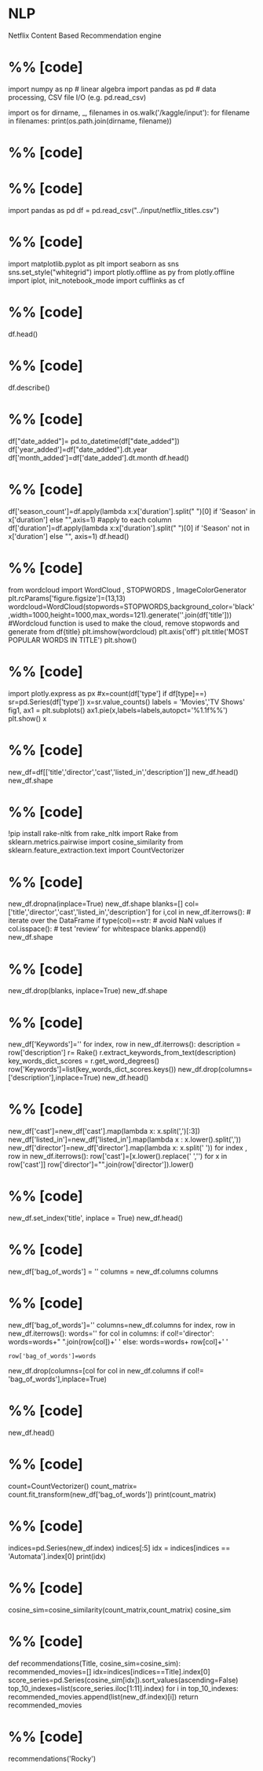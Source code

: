 # NLP
Netflix Content Based Recommendation engine


# %% [code]

import numpy as np # linear algebra
import pandas as pd # data processing, CSV file I/O (e.g. pd.read_csv)


import os
for dirname, _, filenames in os.walk('/kaggle/input'):
    for filename in filenames:
        print(os.path.join(dirname, filename))


# %% [code]


# %% [code]
import pandas as pd
df = pd.read_csv("../input/netflix_titles.csv")

# %% [code]
import matplotlib.pyplot as plt
import seaborn as sns
sns.set_style("whitegrid")
import plotly.offline as py
from plotly.offline import iplot, init_notebook_mode
import cufflinks as cf


# %% [code]
df.head()


# %% [code]
df.describe()

# %% [code]
df["date_added"]= pd.to_datetime(df["date_added"])
df['year_added']=df["date_added"].dt.year
df['month_added']=df['date_added'].dt.month
df.head()

# %% [code]
df['season_count']=df.apply(lambda x:x['duration'].split(" ")[0] if 'Season'  in x['duration'] else "",axis=1) #apply to each column
df['duration']=df.apply(lambda x:x['duration'].split(" ")[0] if 'Season' not in x['duration'] else "", axis=1)
df.head()



# %% [code]
from wordcloud import WordCloud , STOPWORDS , ImageColorGenerator
plt.rcParams['figure.figsize']=(13,13)
wordcloud=WordCloud(stopwords=STOPWORDS,background_color='black',width=1000,height=1000,max_words=121).generate(''.join(df['title']))
#Wordcloud function is used to make the cloud, remove stopwords and generate from df{title}
plt.imshow(wordcloud)
plt.axis('off')
plt.title('MOST POPULAR WORDS IN TITLE')
plt.show()

# %% [code]
import plotly.express as px
#x=count(df['type'] if df[type]==)
sr=pd.Series(df['type'])
x=sr.value_counts()
labels = 'Movies','TV Shows'
fig1, ax1 = plt.subplots()
ax1.pie(x,labels=labels,autopct='%1.1f%%')
plt.show()
x

# %% [code]
new_df=df[['title','director','cast','listed_in','description']]
new_df.head()
new_df.shape

# %% [code]
!pip install rake-nltk
from rake_nltk import Rake
from sklearn.metrics.pairwise import cosine_similarity
from sklearn.feature_extraction.text import CountVectorizer

# %% [code]
new_df.dropna(inplace=True)
new_df.shape
blanks=[]
col=['title','director','cast','listed_in','description']
for i,col in new_df.iterrows():  # iterate over the DataFrame
    if type(col)==str:            # avoid NaN values
        if col.isspace():         # test 'review' for whitespace
            blanks.append(i)  
new_df.shape            

# %% [code]

new_df.drop(blanks, inplace=True)
new_df.shape   

# %% [code]
new_df['Keywords']=''
for index, row in new_df.iterrows():
    description = row['description']
    r= Rake()
    r.extract_keywords_from_text(description)
    key_words_dict_scores = r.get_word_degrees()
    row['Keywords']=list(key_words_dict_scores.keys())
new_df.drop(columns=['description'],inplace=True)
new_df.head()

# %% [code]
new_df['cast']=new_df['cast'].map(lambda x: x.split(',')[:3])
new_df['listed_in']=new_df['listed_in'].map(lambda x : x.lower().split(','))
new_df['director']=new_df['director'].map(lambda x: x.split(' '))
for index , row in new_df.iterrows():
    row['cast']=[x.lower().replace(' ','') for x in row['cast']]
    row['director']="".join(row['director']).lower()
    
    

# %% [code]
new_df.set_index('title', inplace = True)
new_df.head()

# %% [code]
new_df['bag_of_words'] = ''
columns = new_df.columns
columns

# %% [code]
new_df['bag_of_words']=''
columns=new_df.columns
for index, row in new_df.iterrows():
    words=''
    for col in columns:
        if col!='director':
            words=words+" ".join(row[col])+' '
        else:
            words=words+ row[col]+' '
            
    row['bag_of_words']=words


new_df.drop(columns=[col for col in  new_df.columns if col!= 'bag_of_words'],inplace=True)


# %% [code]
new_df.head()

# %% [code]
count=CountVectorizer()
count_matrix= count.fit_transform(new_df['bag_of_words'])
print(count_matrix)

# %% [code]
indices=pd.Series(new_df.index)
indices[:5]
idx = indices[indices == 'Automata'].index[0]
print(idx)


# %% [code]
cosine_sim=cosine_similarity(count_matrix,count_matrix)
cosine_sim

# %% [code]
def recommendations(Title, cosine_sim=cosine_sim):
    recommended_movies=[]
    idx=indices[indices==Title].index[0]
    score_series=pd.Series(cosine_sim[idx]).sort_values(ascending=False)
    top_10_indexes=list(score_series.iloc[1:11].index)
    for i in top_10_indexes:
        recommended_movies.append(list(new_df.index)[i])
    return recommended_movies

    

# %% [code]
recommendations('Rocky')
